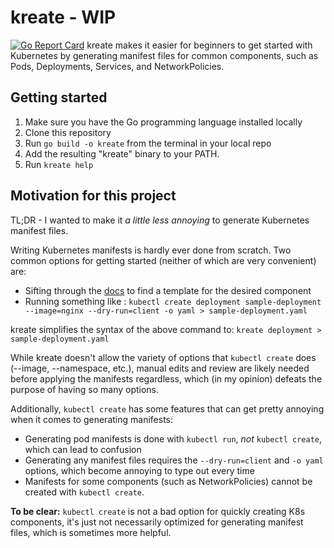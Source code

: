 # kreate - WIP
[![Go Report Card](https://goreportcard.com/badge/github.com/azn-abel/kreate)](https://goreportcard.com/report/github.com/azn-abel/kreate)
kreate makes it easier for beginners to get started with Kubernetes by generating manifest files for common components, such as Pods, Deployments, Services, and NetworkPolicies.

## Getting started
1. Make sure you have the Go programming language installed locally
2. Clone this repository
3. Run `go build -o kreate` from the terminal in your local repo
4. Add the resulting "kreate" binary to your PATH.
5. Run `kreate help`



## Motivation for this project

TL;DR - I wanted to make it *a little less annoying* to generate Kubernetes manifest files.

Writing Kubernetes manifests is hardly ever done from scratch. Two common options for getting started (neither of which are very convenient) are:
- Sifting through the [docs](https://k8s.io/docs) to find a template for the desired component
- Running something like :
`kubectl create deployment sample-deployment --image=nginx --dry-run=client -o yaml > sample-deployment.yaml`

kreate simplifies the syntax of the above command to:
`kreate deployment > sample-deployment.yaml`

While kreate doesn't allow the variety of options that `kubectl create` does (--image, --namespace, etc.), manual edits and review are likely needed before applying the manifests regardless, which (in my opinion) defeats the purpose of having so many options.

Additionally, `kubectl create` has some features that can get pretty annoying when it comes to generating manifests:
- Generating pod manifests is done with `kubectl run`, *not* `kubectl create`, which can lead to confusion
- Generating any manifest files requires the `--dry-run=client` and `-o yaml` options, which become annoying to type out every time
- Manifests for some components (such as NetworkPolicies) cannot be created with `kubectl create`.

**To be clear:** `kubectl create` is not a bad option for quickly creating K8s components, it's just not necessarily optimized for generating manifest files, which is sometimes more helpful.
